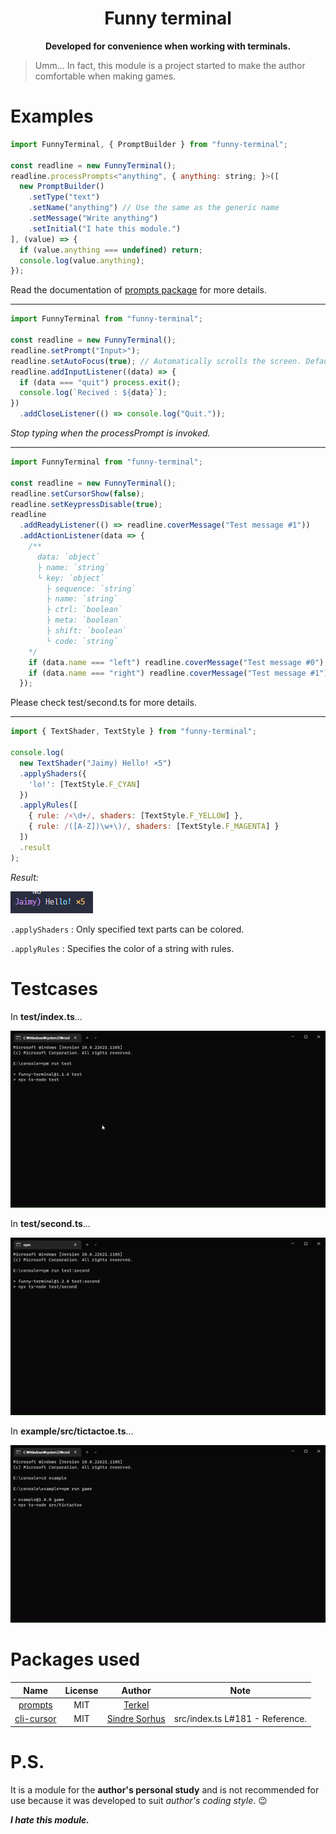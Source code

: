 <h1 align="center">Funny terminal</h1>

<p align="center">
  <b>Developed for convenience when working with terminals.</b>
</p>

> Umm... In fact, this module is a project started to make the author comfortable when making games.

# Examples
```js
import FunnyTerminal, { PromptBuilder } from "funny-terminal";

const readline = new FunnyTerminal();
readline.processPrompts<"anything", { anything: string; }>([
  new PromptBuilder()
    .setType("text")
    .setName("anything") // Use the same as the generic name
    .setMessage("Write anything")
    .setInitial("I hate this module.")
], (value) => {
  if (value.anything === undefined) return;
  console.log(value.anything);
});
```

Read the documentation of [prompts package](https://npmjs.com/package/prompts) for more details.

<hr />

```js
import FunnyTerminal from "funny-terminal";

const readline = new FunnyTerminal();
readline.setPrompt("Input>");
readline.setAutoFocus(true); // Automatically scrolls the screen. Default value is `true`.
readline.addInputListener((data) => {
  if (data === "quit") process.exit();
  console.log(`Recived : ${data}`);
})
  .addCloseListener(() => console.log("Quit."));
```

*Stop typing when the processPrompt is invoked.*

<hr />

```js
import FunnyTerminal from "funny-terminal";

const readline = new FunnyTerminal();
readline.setCursorShow(false);
readline.setKeypressDisable(true);
readline
  .addReadyListener(() => readline.coverMessage("Test message #1"))
  .addActionListener(data => {
    /**
      data: `object`
      ├ name: `string`
      └ key: `object`
        ├ sequence: `string`
        ├ name: `string`
        ├ ctrl: `boolean`
        ├ meta: `boolean`
        ├ shift: `boolean`
        └ code: `string`
    */
    if (data.name === "left") readline.coverMessage("Test message #0"); // Left Arrow Key.
    if (data.name === "right") readline.coverMessage("Test message #1");// Right Arrow Key.
  });
```

Please check test/second.ts for more details.

<hr />

```js
import { TextShader, TextStyle } from "funny-terminal";

console.log(
  new TextShader("Jaimy) Hello! ×5")
  .applyShaders({
    'lo!': [TextStyle.F_CYAN]
  })
  .applyRules([
    { rule: /×\d+/, shaders: [TextStyle.F_YELLOW] },
    { rule: /([A-Z])\w+\)/, shaders: [TextStyle.F_MAGENTA] }
  ])
  .result
);
```

*Result:*

<img src="https://raw.githubusercontent.com/turtle85917/readline/master/.github/imgs/textshader.png">

`.applyShaders` : Only specified text parts can be colored.

`.applyRules` : Specifies the color of a string with rules.

# Testcases
In **test/index.ts**...

<img src="https://raw.githubusercontent.com/turtle85917/readline/master/.github/imgs/testcase%231.gif">

In **test/second.ts**...

<img src="https://raw.githubusercontent.com/turtle85917/readline/master/.github/imgs/testcase%232.gif">

In **example/src/tictactoe.ts**...

<img src="https://raw.githubusercontent.com/turtle85917/readline/master/.github/imgs/tictactoe.gif">

# Packages used
|Name|License|Author|Note|
|:--:|:--:|:--:|:--:|
|[prompts](https://npmjs.com/package/prompts)|MIT|[Terkel](https://github.com/terkelg)|
|[cli-cursor](https://www.npmjs.com/package/cli-cursor)|MIT|[Sindre Sorhus](https://github.com/sindresorhus)|src/index.ts L#181 - Reference.|

# P.S.
It is a module for the **author's personal study** and is not recommended for use because it was developed to suit *author's coding style*. 😉

***I hate this module.***
